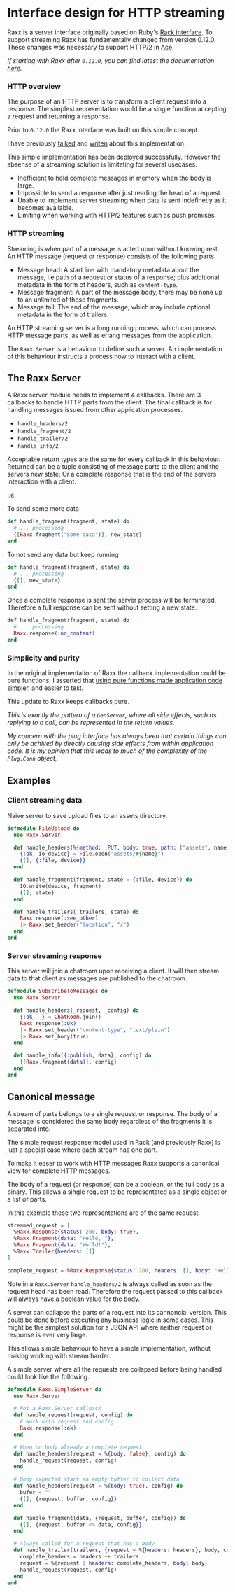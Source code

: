 # Interface design for HTTP streaming

Raxx is a server interface originally based on Ruby's [Rack interface](https://rack.github.io/).
To support streaming Raxx has fundamentally changed from version 0.12.0.
These changes was necessary to support HTTP/2 in [Ace](https://hex.pm/packages/ace).

*If starting with Raxx after `0.12.0`,
you can find latest the documentation [here](https://hexdocs.pm/raxx/).*

### HTTP overview

The purpose of an HTTP server is to transform a client request into a response.
The simplest representation would be a single function accepting a request and returning a response.

Prior to `0.12.0` the Raxx interface was built on this simple concept.

I have previously [talked](https://www.youtube.com/watch?v=80AXtvXFIA4)
and [writen](https://hexdocs.pm/tokumei/why-raxx.html)
about this implementation.

This simple implementation has been deployed successfully.
However the absense of a streaming solution is limitating for several usecases.

- Inefficient to hold complete messages in memory when the body is large.
- Impossible to send a response after just reading the head of a request.
- Unable to implement server streaming when data is sent indefinetly as it becomes available.
- Limiting when working with HTTP/2 features such as push promises.

### HTTP streaming

Streaming is when part of a message is acted upon without knowing rest.
An HTTP message (request or response) consists of the following parts.

- Message head: A start line with mandatory metadata about the message,
  i.e path of a request or status of a response;
  plus additional metadata in the form of headers, such as `content-type`.
- Message fragment: A part of the message body,
  there may be none up to an unlimited of these fragments.
- Message tail: The end of the message,
  which may include optional metadata in the form of trailers.

An HTTP streaming server is a long running process,
which can process HTTP message parts, as well as erlang messages from the application.

The `Raxx.Server` is a behaviour to define such a server.
An implementation of this behaviour instructs a process how to interact with a client.

## The Raxx Server

A Raxx server module needs to implement 4 callbacks.
There are 3 callbacks to handle HTTP parts from the client.
The final callback is for handling messages issued from other application processes.

- `handle_headers/2`
- `handle_fragment/2`
- `handle_trailer/2`
- `handle_info/2`

Acceptable return types are the same for every callback in this behaviour.
Returned can be a tuple consisting of message parts to the client and the servers new state;
Or a complete response that is the end of the servers interaction with a client.

i.e.

To send some more data
```elixir
def handle_fragment(fragment, state) do
  # ... processing
  {[Raxx.fragment("Some data")], new_state}
end
```

To not send any data but keep running
```elixir
def handle_fragment(fragment, state) do
  # ... processing
  {[], new_state}
end
```

Once a complete response is sent the server process will be terminated.
Therefore a full response can be sent without setting a new state.
```elixir
def handle_fragment(fragment, state) do
  # ... processing
  Raxx.response(:no_content)
end
```

### Simplicity and purity

In the original implementation of Raxx the callback implementation could be pure functions.
I asserted that [using pure functions made application code simpler](file:///home/peter/Projects/Tokumei/app/doc/why-raxx.html#purity), and easier to test.

This update to Raxx keeps callbacks pure.

*This is exactly the pattern of a `GenServer`,
where all side effects, such as replying to a call, can be represented in the return values.*

*My concern with the plug interface has always been that certain things can only be achived by directly causing side effects from within application code.
It is my opinion that this leads to much of the complexity of the `Plug.Conn` object,*

## Examples

### Client streaming data

Naive server to save upload files to an assets directory.

```elixir
defmodule FileUpload do
  use Raxx.Server

  def handle_headers(%{method: :PUT, body: true, path: ["assets", name]}, _config) do
    {:ok, io_device} = File.open("assets/#{name}")
    {[], {:file, device}}
  end

  def handle_fragment(fragment, state = {:file, device}) do
    IO.write(device, fragment)
    {[], state}
  end

  def handle_trailers(_trailers, state) do
    Raxx.response(:see_other)
    |> Raxx.set_header("location", "/")
  end
end
```

### Server streaming response

This server will join a chatroom upon receiving a client.
It will then stream data to that client as messages are published to the chatroom.

```elixir
defmodule SubscribeToMessages do
  use Raxx.Server

  def handle_headers(_request, _config) do
    {:ok, _} = ChatRoom.join()
    Raxx.response(:ok)
    |> Raxx.set_header("content-type", "text/plain")
    |> Raxx.set_body(true)
  end

  def handle_info({:publish, data}, config) do
    {[Raxx.fragment(data)], config}
  end
end
```

## Canonical message

A stream of parts belongs to a single request or response.
The body of a message is considered the same body regardless of the fragments it is separated into.

The simple request response model used in Rack (and previously Raxx) is just a special case
where each stream has one part.

To make it easer to work with HTTP messages Raxx supports a canonical view for complete HTTP messages.

The body of a request (or response) can be a boolean, or the full body as a binary.
This allows a single request to be representated as a single object or a list of parts.

In this example these two representations are of the same request.
```elixir
streamed_request = [
  %Raxx.Response{status: 200, body: true},
  %Raxx.Fragment{data: "Hello, "},
  %Raxx.Fragment{data: "World!"},
  %Raxx.Trailer{headers: []}
]

complete_request = %Raxx.Response{status: 200, headers: [], body: "Hello, World!"}
```

Note in a `Raxx.Server` `handle_headers/2` is always called as soon as the request head has been read.
Therefore the request passed to this callback will always have a boolean value for the body.

A server can collapse the parts of a request into its cannoncial version.
This could be done before executing any business logic in some cases.
This might be the simplest solution for a JSON API where neither request or response is ever very large.

This allows simple behaviour to have a simple implementation, without making working with stream harder.

A simple server where all the requests are collapsed before being handled could look like the following.

```elixir
defmodule Raxx.SimpleServer do
  use Raxx.Server

  # Not a Raxx.Server callback
  def handle_request(request, config) do
    # Work with request and config
    Raxx.response(:ok)
  end

  # When no body already a complete request
  def handle_headers(request = %{body: false}, config) do
    handle_request(request, config)
  end

  # Body expected start an empty buffer to collect data
  def handle_headers(request = %{body: true}, config) do
    bufer = ""
    {[], {request, buffer, config}}
  end

  def handle_fragment(data, {request, buffer, config}) do
    {[], {request, buffer <> data, config}}
  end

  # Always called for a request that has a body
  def handle_trailer(trailers, {request = %{headers: headers}, body, config}) do
    complete_headers = headers ++ trailers
    request = %{request | headers: complete_headers, body: body}
    handle_request(request, config)
  end
end
```
